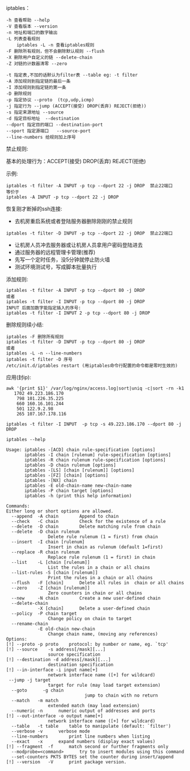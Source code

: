 iptables：

    -h 查看帮助 --help
    -V 查看版本 --version
    -n 地址和端口的数字输出
    -L 列表查看规则
        iptables -L -n 查看iptables规则
    -F 删除所有规则，但不会删除默认规则 --flush
    -X 删除用户自定义的链 --delete-chain
    -Z 对链的计数器清零 --zero

    -t 指定表,不加的话默认为filter表 --table eg: -t filter
    -A 添加规则到指定链的最后一条
    -I 添加规则到指定链的第一条 
    -D 删除规则
    -p 指定协议 --proto  (tcp,udp,icmp)
    -j 指定行为 --jump (ACCEPT(接受) DROP(丢弃) REJECT(拒绝))
    -s 指定来源地址 --source
    -d 指定目标地址  --destination
    --dport 指定目的端口 --destination-port
    --sport 指定源端口   --source-port
    --line-numbers 给规则加上序号


禁止规则:

基本的处理行为：ACCEPT(接受) DROP(丢弃) REJECT(拒绝)

示例:
```
iptables -t filter -A INPUT -p tcp --dport 22 -j DROP  禁止22端口
等价于
iptables -A INPUT -p tcp --dport 22 -j DROP   
```
恢复刚才断掉的ssh连接:

* 去机房重启系统或者登陆服务器删除刚刚的禁止规则
```
iptables -t filter -D INPUT -p tcp --dport 22 -j DROP  禁止22端口
```
* 让机房人员冲去服务器或让机房人员拿用户密码登陆进去
* 通过服务器的远程管理卡管理(推荐)
* 先写一个定时任务，没5分钟就停止防火墙
* 测试环境测试号，写成脚本批量执行

添加规则:
```
iptables -t filter -A INPUT -p tcp --dport 80 -j DROP 
或者
iptables -t filter -I INPUT -p tcp --dport 80 -j DROP 
INPUT 后面加数字能指定插入的序号:
iptables -t filter -I INPUT 2 -p tcp --dport 80 -j DROP 
```
删除规则续小结:
```
iptables -F 删除所有规则
iptables -t filter -D INPUT -p tcp --dport 80 -j DROP
或者
iptables -L -n --line-numbers
iptables -t filter -D 序号
/etc/init.d/iptables restart (用iptables命令行配置的命令都是零时生效的)
```

应用(封ip):
```
awk '{print $1}' /var/log/nginx/access.log|sort|uniq -c|sort -rn -k1
   1702 49.223.186.170
    798 101.226.35.225
    660 160.16.101.244
    501 122.9.2.98
    265 107.167.178.116

iptables -t filter -I INPUT  -p tcp -s 49.223.186.170 --dport 80 -j DROP

```



```
iptables --help

Usage: iptables -[ACD] chain rule-specification [options]
       iptables -I chain [rulenum] rule-specification [options]
       iptables -R chain rulenum rule-specification [options]
       iptables -D chain rulenum [options]
       iptables -[LS] [chain [rulenum]] [options]
       iptables -[FZ] [chain] [options]
       iptables -[NX] chain
       iptables -E old-chain-name new-chain-name
       iptables -P chain target [options]
       iptables -h (print this help information)

Commands:
Either long or short options are allowed.
  --append  -A chain        Append to chain
  --check   -C chain        Check for the existence of a rule
  --delete  -D chain        Delete matching rule from chain
  --delete  -D chain rulenum
                Delete rule rulenum (1 = first) from chain
  --insert  -I chain [rulenum]
                Insert in chain as rulenum (default 1=first)
  --replace -R chain rulenum
                Replace rule rulenum (1 = first) in chain
  --list    -L [chain [rulenum]]
                List the rules in a chain or all chains
  --list-rules -S [chain [rulenum]]
                Print the rules in a chain or all chains
  --flush   -F [chain]      Delete all rules in  chain or all chains
  --zero    -Z [chain [rulenum]]
                Zero counters in chain or all chains
  --new     -N chain        Create a new user-defined chain
  --delete-chain
            -X [chain]      Delete a user-defined chain
  --policy  -P chain target
                Change policy on chain to target
  --rename-chain
            -E old-chain new-chain
                Change chain name, (moving any references)
Options:
[!] --proto -p proto    protocol: by number or name, eg. `tcp'
[!] --source    -s address[/mask][...]
                source specification
[!] --destination -d address[/mask][...]
                destination specification
[!] --in-interface -i input name[+]
                network interface name ([+] for wildcard)
 --jump -j target
                target for rule (may load target extension)
  --goto      -g chain
                              jump to chain with no return
  --match   -m match
                extended match (may load extension)
  --numeric -n      numeric output of addresses and ports
[!] --out-interface -o output name[+]
                network interface name ([+] for wildcard)
  --table   -t table    table to manipulate (default: `filter')
  --verbose -v      verbose mode
  --line-numbers        print line numbers when listing
  --exact   -x      expand numbers (display exact values)
[!] --fragment  -f      match second or further fragments only
  --modprobe=<command>      try to insert modules using this command
  --set-counters PKTS BYTES set the counter during insert/append
[!] --version   -V      print package version.
```
